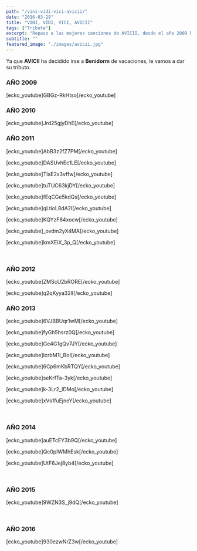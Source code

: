 ```yaml
---
path: "/vini-vidi-vici-avicii/"
date: "2016-03-29"
title: "VINI, VIDI, VICI, AVICII"
tags: ["Tribute"]
excerpt: "Repaso a las mejores canciones de AVICII, desde el año 2009 hasta el 2016"
subtitle: ""
featured_image: "./images/avicii.jpg"
---
```

Ya que <strong>AVICII</strong> ha decidido irse a <strong>Benidorm</strong> de vacaciones, le vamos a dar su tributo.
<h3>AÑO 2009</h3>
[ecko_youtube]GBGz-RkHtso[/ecko_youtube]
<h3>AÑO 2010</h3>
[ecko_youtube]Jrd25gjyDhE[/ecko_youtube]
<h3>AÑO 2011</h3>
[ecko_youtube]AbB3z2fZ7PM[/ecko_youtube]

[ecko_youtube]DASUvhEc1LE[/ecko_youtube]

[ecko_youtube]TlaE2x3vffw[/ecko_youtube]

[ecko_youtube]tuTUC63kjDY[/ecko_youtube]

[ecko_youtube]fEqCGe5kdQs[/ecko_youtube]

[ecko_youtube]qLtioL8dA2I[/ecko_youtube]

[ecko_youtube]KQYzF84xocw[/ecko_youtube]

[ecko_youtube]_ovdm2yX4MA[/ecko_youtube]

[ecko_youtube]kmXEiX_3p_Q[/ecko_youtube]

&nbsp;
<h3>AÑO 2012</h3>
[ecko_youtube]ZMScU2bRORE[/ecko_youtube]

[ecko_youtube]q2qKyya32lI[/ecko_youtube]
<h3>AÑO 2013</h3>
[ecko_youtube]6VJBBUqr1wM[/ecko_youtube]

[ecko_youtube]fyGh5hsrz0Q[/ecko_youtube]

[ecko_youtube]Ge4G1gQv7JY[/ecko_youtube]

[ecko_youtube]IcrbM1l_BoI[/ecko_youtube]

[ecko_youtube]6Cp6mKbRTQY[/ecko_youtube]

[ecko_youtube]seKrfTa-3yk[/ecko_youtube]

[ecko_youtube]k-3Lr2_lDMo[/ecko_youtube]

[ecko_youtube]xVs1fuEjneY[/ecko_youtube]

&nbsp;
<h3>AÑO 2014</h3>
[ecko_youtube]auETcEY3b9Q[/ecko_youtube]

[ecko_youtube]Qc0pIWMhEsk[/ecko_youtube]

[ecko_youtube]UtF6Jej8yb4[/ecko_youtube]

&nbsp;
<h3>AÑO 2015</h3>
[ecko_youtube]9WZN3S_j9dQ[/ecko_youtube]

&nbsp;
<h3>AÑO 2016</h3>
[ecko_youtube]930ezwNrZ3w[/ecko_youtube]